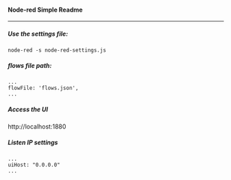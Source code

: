 
#### Node-red Simple Readme

---

##### Use the settings file:

```
node-red -s node-red-settings.js
```

##### flows  file path:
```
...
flowFile: 'flows.json',
...
```

##### Access the UI

http://localhost:1880


##### Listen IP settings

```
...
uiHost: "0.0.0.0"
...
```
